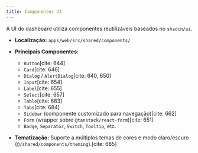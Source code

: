 ```yaml
---
title: Componentes UI
---
```


A UI do dashboard utiliza componentes reutilizáveis baseados no `shadcn/ui`.

- **Localização:** `apps/web/src/shared/components/`
- **Principais Componentes:**

  - `Button`[cite: 644]
  - `Card`[cite: 646]
  - `Dialog` / `AlertDialog`[cite: 640, 650]
  - `Input`[cite: 654]
  - `Label`[cite: 655]
  - `Select`[cite: 657]
  - `Table`[cite: 683]
  - `Tabs`[cite: 684]
  - `Sidebar` (componente customizado para navegação)[cite: 662]
  - `Form` (wrapper sobre `@tanstack/react-form`)[cite: 651]
  - `Badge`, `Separator`, `Switch`, `Tooltip`, etc.

- **Tematização:** Suporte a múltiplos temas de cores e modo claro/escuro (`@/shared/components/theming`).[cite: 685]
